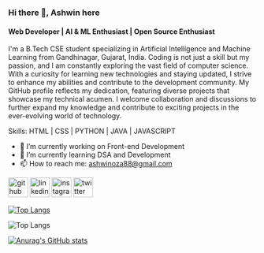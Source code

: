 ### Hi there 👋, Ashwin here
#### Web Developer | AI & ML Enthusiast | Open Source Enthusiast
I'm a B.Tech CSE student specializing in Artificial Intelligence and Machine Learning from Gandhinagar, Gujarat, India. Coding is not just a skill but my passion, and I am constantly exploring the vast field of computer science. With a curiosity for learning new technologies and staying updated, I strive to enhance my abilities and contribute to the development community. My GitHub profile reflects my dedication, featuring diverse projects that showcase my technical acumen. I welcome collaboration and discussions to further expand my knowledge and contribute to exciting projects in the ever-evolving world of technology.

Skills: HTML | CSS | PYTHON | JAVA | JAVASCRIPT

- 🔭 I’m currently working on Front-end Development 
- 🌱 I’m currently learning DSA and Development 
- 📫 How to reach me: ashwinoza88@gmail.com 


[<img src='https://cdn.jsdelivr.net/npm/simple-icons@3.0.1/icons/github.svg' alt='github' height='40'>](https://github.com/github.com/ashwinoza88)  [<img src='https://cdn.jsdelivr.net/npm/simple-icons@3.0.1/icons/linkedin.svg' alt='linkedin' height='40'>](https://www.linkedin.com/in/https://www.linkedin.com/in/ashwinoza88//)  [<img src='https://cdn.jsdelivr.net/npm/simple-icons@3.0.1/icons/instagram.svg' alt='instagram' height='40'>](https://www.instagram.com/https://www.instagram.com/ashwinoza88//)  [<img src='https://cdn.jsdelivr.net/npm/simple-icons@3.0.1/icons/twitter.svg' alt='twitter' height='40'>](https://twitter.com/https://twitter.com/ashwinoza88)  

[![Top Langs](https://github-readme-stats.vercel.app/api/top-langs/?username=ashwinoza88)](https://github.com/anuraghazra/github-readme-stats)

![Top Langs](https://github-readme-stats.vercel.app/api/top-langs/?username=ashwinoza88&size_weight=0.5&count_weight=0.5)

[![Anurag's GitHub stats](https://github-readme-stats.vercel.app/api?username=ashwinoza88)](https://github.com/anuraghazra/github-readme-stats)

